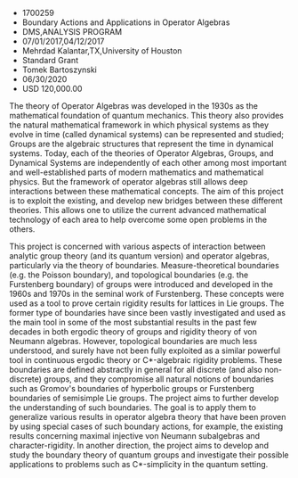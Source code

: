 
* 1700259
* Boundary Actions and Applications in Operator Algebras
* DMS,ANALYSIS PROGRAM
* 07/01/2017,04/12/2017
* Mehrdad Kalantar,TX,University of Houston
* Standard Grant
* Tomek Bartoszynski
* 06/30/2020
* USD 120,000.00

The theory of Operator Algebras was developed in the 1930s as the mathematical
foundation of quantum mechanics. This theory also provides the natural
mathematical framework in which physical systems as they evolve in time (called
dynamical systems) can be represented and studied; Groups are the algebraic
structures that represent the time in dynamical systems. Today, each of the
theories of Operator Algebras, Groups, and Dynamical Systems are independently
of each other among most important and well-established parts of modern
mathematics and mathematical physics. But the framework of operator algebras
still allows deep interactions between these mathematical concepts. The aim of
this project is to exploit the existing, and develop new bridges between these
different theories. This allows one to utilize the current advanced mathematical
technology of each area to help overcome some open problems in the others.

This project is concerned with various aspects of interaction between analytic
group theory (and its quantum version) and operator algebras, particularly via
the theory of boundaries. Measure-theoretical boundaries (e.g. the Poisson
boundary), and topological boundaries (e.g. the Furstenberg boundary) of groups
were introduced and developed in the 1960s and 1970s in the seminal work of
Furstenberg. These concepts were used as a tool to prove certain rigidity
results for lattices in Lie groups. The former type of boundaries have since
been vastly investigated and used as the main tool in some of the most
substantial results in the past few decades in both ergodic theory of groups and
rigidity theory of von Neumann algebras. However, topological boundaries are
much less understood, and surely have not been fully exploited as a similar
powerful tool in continuous ergodic theory or C*-algebraic rigidity problems.
These boundaries are defined abstractly in general for all discrete (and also
non-discrete) groups, and they compromise all natural notions of boundaries such
as Gromov's boundaries of hyperbolic groups or Furstenberg boundaries of
semisimple Lie groups. The project aims to further develop the understanding of
such boundaries. The goal is to apply them to generalize various results in
operator algebra theory that have been proven by using special cases of such
boundary actions, for example, the existing results concerning maximal injective
von Neumann subalgebras and character-rigidity. In another direction, the
project aims to develop and study the boundary theory of quantum groups and
investigate their possible applications to problems such as C*-simplicity in the
quantum setting.
